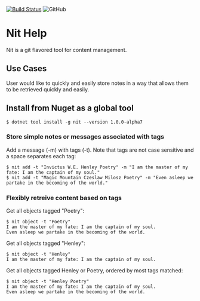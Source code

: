 [![Build Status](https://travis-ci.com/jpree/nit.svg?branch=master)](https://travis-ci.com/jpree/nit) ![GitHub](https://img.shields.io/github/license/jpree/nit.svg)

# Nit Help

Nit is a git flavored tool for content management.

## Use Cases

User would like to quickly and easily store notes in a way that allows them to be retrieved quickly and easily.

## Install from Nuget as a global tool
```shell
$ dotnet tool install -g nit --version 1.0.0-alpha7
```
### Store simple notes or messages associated with tags

Add a message (-m) with tags (-t). Note that tags are not case sensitive and a space separates each tag:
```shell
$ nit add -t "Invictus W.E. Henley Poetry" -m "I am the master of my fate: I am the captain of my soul."
$ nit add -t "Magic Mountain Czeslaw Milosz Poetry" -m "Even asleep we partake in the becoming of the world."
```
### Flexibly retreive content based on tags

Get all objects tagged "Poetry":
```shell
$ nit object -t "Poetry"
I am the master of my fate: I am the captain of my soul.
Even asleep we partake in the becoming of the world.
```
Get all objects tagged "Henley":
```shell
$ nit object -t "Henley"
I am the master of my fate: I am the captain of my soul.
```
Get all objects tagged Henley or Poetry, ordered by most tags matched:
```shell
$ nit object -t "Henley Poetry"
I am the master of my fate: I am the captain of my soul.
Even asleep we partake in the becoming of the world.
```
